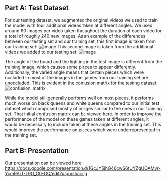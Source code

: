 ## Part A: Test Dataset
For our testing dataset, we augmented the original videos we used to train the model with four additional videos taken at different angles. We used around 60 images per video taken throughout the duration of each video for a total of roughly 240 new images. 
As an example of the differences between our testing set and our training set, this first image is taken from our training set:
![image](https://user-images.githubusercontent.com/26099766/145692465-4ba91862-425e-492a-b565-62d304968aed.png)
This second image is taken from the additional videos we added to our testing set:
![image](https://user-images.githubusercontent.com/26099766/145692503-ceb2e7f1-a0d7-429c-9b33-f88608ffa0b7.png)

The angle of the board and the lighting in the test image is different from the training image, which causes some pieces to appear differently. Additionally, the varied angle means that certain pieces which were occluded in most of the images in the games from our training set are unoccluded. This is evident in the confusion matrix for the testing dataset: 
![confusion_matrix](https://user-images.githubusercontent.com/26099766/145692586-58a003b7-4fc6-437f-862c-b3f571725a40.png)

While the model still generally performs well on most pieces, it performs much worse on black queens and white queens compared to our initial test dataset which comprised mostly of images similar to the ones in our training set. That initial confusion matrix can be viewed [here](https://github.com/pdavis322/pdavis8-psoga-CV/blob/main/part3report.md). In order to improve the performance of the model on these games taken at different angles, it would be necessary to include taken at these angles in the training set. This would improve the performance on pieces which were underrepresented in the training set.

## Part B: Presentation
Our presentation can be viewed here: https://docs.google.com/presentation/d/1GcJY5jhG46cwS6tUYZgUOAMyr-Ycm9ArT-L9O_G0-GQ/edit?usp=sharing
